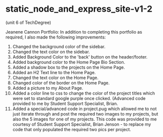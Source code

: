 # static_node_and_express_site-v1-2
(unit 6 of TechDegree)

Jeanene Cannon Portfolio:
In addition to completing this portfolio as required, I also made the following improvements: 
1. Changed the background color of the sidebar.
2. Changed the text color on the sidebar.
3. Added Background Color to the 'back' button on the header/footer.
4. Added background color to the Home Page Bio Section.
5. Added a shadow box to the projects on the Home Page.
6. Added an H2 Text line to the Home Page.
7. Changed the text color on the Home Page.
8. Changed color of the border on the Home Page.
9. Added a picture to my About Page.
10. Added a color line to css to change the color of the project titles which were set to standard google purple once clicked. (Advanced code provided to me by Student Support Specialist, Brian.
11. Added a special/advanced code in project.pug which allowed me to not just iterate through and post the required two images to my projects, but also the 5 images for one of my projects. This code was provided to me courtesy of Student Support Specialist, Brian Jenson - to replace my code that only populated the required two pics per project.

